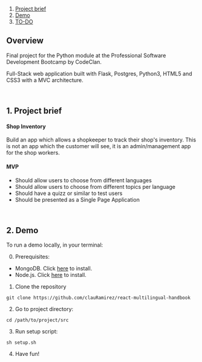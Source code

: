 1. [Project brief](https://github.com/clauRamirez/flask-inventory-manager#1-project-brief)
2. [Demo](https://github.com/clauRamirez/flask-inventory-manager#2-demo)
3. [TO-DO](https://github.com/clauRamirez/flask-inventory-manager#3-to-do)

## Overview

Final project for the Python module at the Professional Software Development Bootcamp by CodeClan.

Full-Stack web application built with Flask, Postgres, Python3, HTML5 and CSS3 with a MVC architecture.

<br>

## 1. Project brief

#### **Shop Inventory**

Build an app which allows a shopkeeper to track their shop's inventory. This is not an app which the customer will see, it is an admin/management app for the shop workers.

#### **MVP**

* Should allow users to choose from different languages
* Should allow users to choose from different topics per language
* Should have a quizz or similar to test users
* Should be presented as a Single Page Application

<br>

## 2. Demo

To run a demo locally, in your terminal:

0. Prerequisites:
- MongoDB. Click [here](https://docs.mongodb.com/manual/installation/) to install.
- Node.js. Click [here](https://nodejs.org/en/download/) to install.
1. Clone the repository
```
git clone https://github.com/clauRamirez/react-multilingual-handbook
```
2. Go to project directory:
```
cd /path/to/project/src
```
3. Run setup script:
```
sh setup.sh
```
4. Have fun!

<br>
